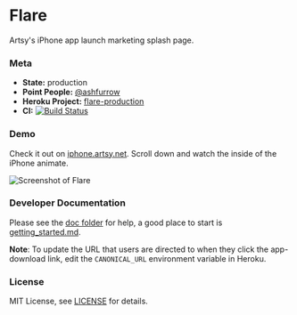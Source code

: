 Flare
=====

Artsy's iPhone app launch marketing splash page.

### Meta

- **State:** production
- **Point People:** [@ashfurrow](https://github.com/ashfurrow)
- **Heroku Project:** [flare-production](https://dashboard.heroku.com/apps/flare-production/)
- **CI:** [![Build Status](https://travis-ci.org/artsy/flare.svg)](https://travis-ci.org/artsy/flare)

### Demo

Check it out on [iphone.artsy.net](http://iphone.artsy.net). Scroll down and watch the inside of the iPhone animate.

![Screenshot of Flare](public/assets/screenshot.png)

### Developer Documentation

Please see the [doc folder](https://github.com/artsy/flare/tree/master/doc) for help, a good place to start is [getting_started.md](https://github.com/artsy/flare/blob/master/doc/getting_started.md).

**Note**: To update the URL that users are directed to when they click the app-download link, edit the `CANONICAL_URL` environment variable in Heroku.

### License

MIT License, see [LICENSE](LICENSE.md) for details.
